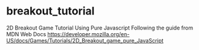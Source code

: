 # breakout_tutorial
2D Breakout Game Tutorial Using Pure Javascript Following the guide from MDN Web Docs https://developer.mozilla.org/en-US/docs/Games/Tutorials/2D_Breakout_game_pure_JavaScript
